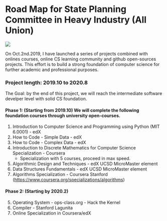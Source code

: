 <h1>Road Map for State Planning Committee in Heavy Industry (All Union) </h1>

<img src="https://static01.nyt.com/images/2017/09/24/business/24View/24View-jumbo.jpg" style="position: center">

<p>
On Oct.2nd.2019, I have launched a series of projects combined with onlines courses, online CS learning community and github open-sources projects. This effort is to build a strong foundation of computer science for further academic and professional purposes. 
</p>



<h3>Project length: 2019.10 to 2020.8</h3>

<p>
The Goal: by the end of this project, we will reach the intermediate software develper level with solid CS foundation.
</p>


<h4>Phase 1: (Starting from 2019.10) We will complete the following foundation courses through university open-courses.</h4>

  1. Introduction to Computer Science and Programming using Python (MIT 6.0001) - edX
  2. How to Code - Simple Data - edX
  3. How to Code - Complex Data - edX
  4. Introduction to Discrete Mathematics for Computer Science Specialization - Coursera
      - Specialization with 5 courses, proceed in max speed.
  5. Algorithmic Design and Techniques - edX UCSD MicroMaster element
  6. Data Structures Fundamentals - edX UCSD MicroMaster element
  7. Algorithms Specialization - Coursera Stanford (https://www.coursera.org/specializations/algorithms)
  
<h4>Phase 2: (Starting by 2020.2)</h4>

  5. Operating System - ops-class.org - Hack the Kernel
  6. Compiler - Stanford Lagunita
  7. Online Specialization in Coursera/edX
